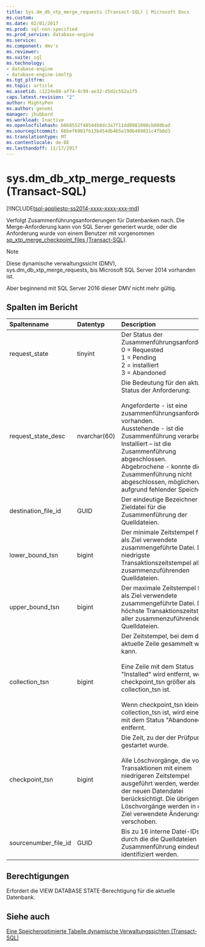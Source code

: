 ```yaml
---
title: Sys.dm_db_xtp_merge_requests (Transact-SQL) | Microsoft Docs
ms.custom: 
ms.date: 02/01/2017
ms.prod: sql-non-specified
ms.prod_service: database-engine
ms.service: 
ms.component: dmv's
ms.reviewer: 
ms.suite: sql
ms.technology:
- database-engine
- database-engine-imoltp
ms.tgt_pltfrm: 
ms.topic: article
ms.assetid: c1224e88-af74-4c99-ae32-d5d2c552a1f5
caps.latest.revision: "2"
author: MightyPen
ms.author: genemi
manager: jhubbard
ms.workload: Inactive
ms.openlocfilehash: b068552f48544b8dc3a7f11dd8981008cb080bad
ms.sourcegitcommit: 66bef6981f613b454db465e190b489031c4fb8d3
ms.translationtype: MT
ms.contentlocale: de-DE
ms.lasthandoff: 11/17/2017
---
```

# <a name="sysdmdbxtpmergerequests-transact-sql"></a>sys.dm_db_xtp_merge_requests (Transact-SQL)
[!INCLUDE[tsql-appliesto-ss2014-xxxx-xxxx-xxx-md](../../includes/tsql-appliesto-ss2014-xxxx-xxxx-xxx-md.md)]


Verfolgt Zusammenführungsanforderungen für Datenbanken nach. Die Merge-Anforderung kann von SQL Server generiert wurde, oder die Anforderung wurde von einem Benutzer mit vorgenommen [sp_xtp_merge_checkpoint_files (Transact-SQL)](../../relational-databases/system-stored-procedures/sys-sp-xtp-merge-checkpoint-files-transact-sql.md).

> [!NOTE]
> Diese dynamische verwaltungssicht (DMV), sys.dm_db_xtp_merge_requests, bis Microsoft SQL Server 2014 vorhanden ist.
> 
> Aber beginnend mit SQL Server 2016 dieser DMV nicht mehr gültig.

## <a name="columns-in-the-report"></a>Spalten im Bericht

| Spaltenname | Datentyp | Description |
| :-- | :-- | :-- |
| request_state | tinyint | Der Status der Zusammenführungsanforderung:<br/>0 = Requested<br/>1 = Pending<br/>2 = installiert<br/>3 = Abandoned |
| request_state_desc | nvarchar(60) | Die Bedeutung für den aktuellen Status der Anforderung:<br/><br/>Angeforderte - ist eine zusammenführungsanforderung vorhanden.<br/>Ausstehende - ist die Zusammenführung verarbeitet.<br/>Installiert – ist die Zusammenführung abgeschlossen.<br/>Abgebrochene - konnte die Zusammenführung nicht abgeschlossen, möglicherweise aufgrund fehlender Speicher. |
| destination_file_id | GUID | Der eindeutige Bezeichner der Zieldatei für die Zusammenführung der Quelldateien. |
| lower_bound_tsn | bigint | Der minimale Zeitstempel für die als Ziel verwendete zusammengeführte Datei. Der niedrigste Transaktionszeitstempel aller zusammenzuführenden Quelldateien. |
| upper_bound_tsn | bigint | Der maximale Zeitstempel für die als Ziel verwendete zusammengeführte Datei. Der höchste Transaktionszeitstempel aller zusammenzuführenden Quelldateien. |
| collection_tsn | bigint | Der Zeitstempel, bei dem die aktuelle Zeile gesammelt werden kann.<br/><br/>Eine Zeile mit dem Status "Installed" wird entfernt, wenn checkpoint_tsn größer als collection_tsn ist.<br/><br/>Wenn checkpoint_tsn kleiner als collection_tsn ist, wird eine Zeile mit dem Status "Abandoned" entfernt. |
| checkpoint_tsn | bigint | Die Zeit, zu der der Prüfpunkt gestartet wurde.<br/><br/>Alle Löschvorgänge, die von Transaktionen mit einem niedrigeren Zeitstempel ausgeführt werden, werden in der neuen Datendatei berücksichtigt. Die übrigen Löschvorgänge werden in die als Ziel verwendete Änderungsdatei verschoben. |
| sourcenumber_file_id | GUID | Bis zu 16 interne Datei-IDs, durch die die Quelldateien in der Zusammenführung eindeutig identifiziert werden. |

## <a name="permissions"></a>Berechtigungen

Erfordert die VIEW DATABASE STATE-Berechtigung für die aktuelle Datenbank.

## <a name="see-also"></a>Siehe auch

[Eine Speicheroptimierte Tabelle dynamische Verwaltungssichten (Transact-SQL)](../../relational-databases/system-dynamic-management-views/memory-optimized-table-dynamic-management-views-transact-sql.md)


